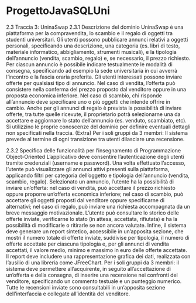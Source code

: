 # ProgettoJavaSQLUni
2.3 Traccia 3: UninaSwap
2.3.1 Descrizione del dominio
UninaSwap è una piattaforma per la compravendita, lo scambio e il regalo di oggetti tra studenti universitari. 
Gli utenti possono pubblicare annunci relativi a oggetti personali, specificando una descrizione, una categoria (es. libri di testo, materiale informatico, abbigliamento, strumenti musicali), e la tipologia dell’annuncio (vendita, scambio, regalo) e, se necessario, il prezzo richiesto. 
Per ciascun annuncio è possibile indicare testualmente le modalità di consegna, specificando ad esempio la sede universitaria in cui avverrà l’incontro e la fascia oraria preferita. 
Gli utenti interessati possono inviare offerte per qualsiasi tipo di annuncio. 
Nel caso di vendita, l’offerta può consistere nella conferma del prezzo proposto dal venditore oppure in una proposta economica inferiore. 
Nel caso di scambio, chi risponde all’annuncio deve specificare uno o più oggetti che intende offrire in cambio. Anche per gli annunci di regalo è prevista la possibilità di inviare offerte, 
tra tutte quelle ricevute, il proprietario potrà selezionarne una da accettare e aggiornare lo stato dell’annuncio (es. venduto, scambiato, etc). 
Si utilizzino le proprie conoscenze del dominio per definire eventuali dettagli non specificati nella traccia. 
(Extra) Per i soli gruppi da 3 membri: Il sistema prevede al termine di ogni transizione tra utenti dilasciare una recensione.

2.3.2 Specifica delle funzionalità per l’insegnamento di Programmazione Object-Oriented L’applicativo deve consentire l’autenticazione degli utenti tramite credenziali (username e password). 
Una volta effettuato l’accesso, l’utente può visualizzare gli annunci attivi presenti sulla piattaforma, applicando filtri per categoria dell’oggetto e tipologia dell’annuncio (vendita, scambio, regalo). 
Selezionato un annuncio, l’utente ha la possibilità di inviare un’offerta: nel caso di vendita, può accettare il prezzo richiesto oppure proporre un’offerta economica inferiore; nel caso di scambio, può accettare gli oggetti proposti dal venditore oppure specificarne di alternativi; nel caso di regalo, può inviare una richiesta accompagnata da un breve messaggio motivazionale. 
L’utente può consultare lo storico delle offerte inviate, verificarne lo stato (in attesa, accettata, rifiutata) e ha la possibilità di modificarle o ritirarle se non ancora valutate. 
Infine, il sistema deve generare un report sintetico, accessibile in un’apposita sezione, che mostri il numero totale di offerte inviate, suddivise per tipologia, il numero di offerte accettate per ciascuna tipologia e, per gli annunci di vendita accettati, il valore medio, minimo e massimo in euro delle offerte accettate. 
Il report deve includere una rappresentazione grafica dei dati, realizzata con l’ausilio di una libreria come JFreeChart. Per i soli gruppi da 3 membri: il sistema deve permettere all’acquirente, in seguito all’accettazione di un’offerta e della consegna, di inserire una recensione nei confronti del venditore, specificando un commento testuale e un punteggio numerico. 
Tutte le recensioni inviate sono consultabili in un’apposita sezione dell’interfaccia e collegate all’identità del venditore.

